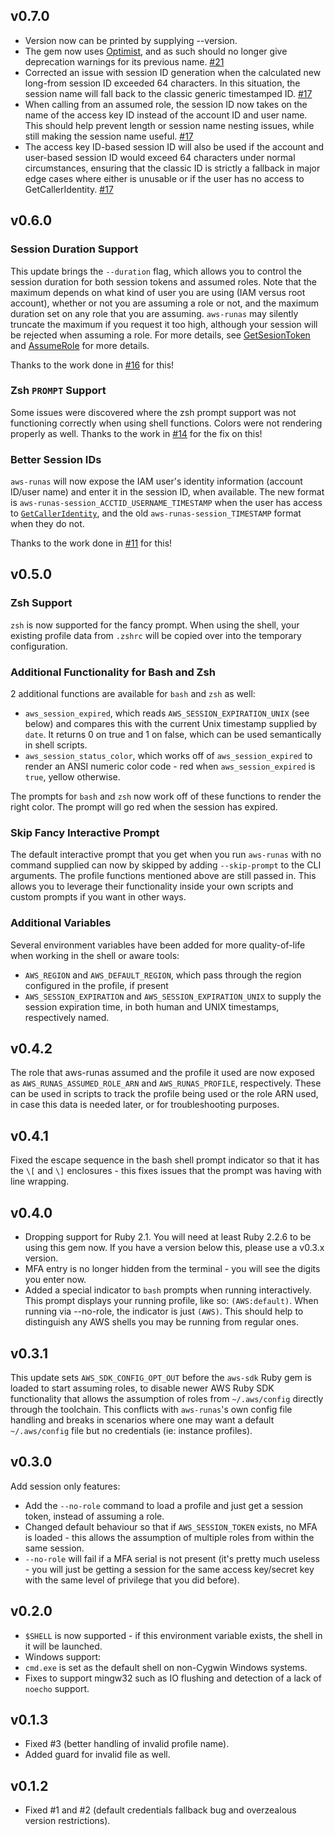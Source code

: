 ## v0.7.0

* Version now can be printed by supplying --version.
* The gem now uses [Optimist][ref-optimist], and as such should no longer give
  deprecation warnings for its previous name.
  [#21](https://github.com/vancluever/aws-runas/issues/21)
* Corrected an issue with session ID generation when the calculated new
  long-from session ID exceeded 64 characters. In this situation, the session
  name will fall back to the classic generic timestamped ID.
  [#17](https://github.com/vancluever/aws-runas/issues/17)
* When calling from an assumed role, the session ID now takes on the name of the
  access key ID instead of the account ID and user name. This should help
  prevent length or session name nesting issues, while still making the session
  name useful. [#17](https://github.com/vancluever/aws-runas/issues/17)
* The access key ID-based session ID will also be used if the account and
  user-based session ID would exceed 64 characters under normal circumstances,
  ensuring that the classic ID is strictly a fallback in major edge cases where
  either is unusable or if the user has no access to GetCallerIdentity.
  [#17](https://github.com/vancluever/aws-runas/issues/17)

[ref-optimist]: https://github.com/ManageIQ/optimist

## v0.6.0

### Session Duration Support

This update brings the `--duration` flag, which allows you to control the
session duration for both session tokens and assumed roles. Note that the
maximum depends on what kind of user you are using (IAM versus root account),
whether or not you are assuming a role or not, and the maximum duration set on
any role that you are assuming. `aws-runas` may silently truncate the maximum if
you request it too high, although your session will be rejected when assuming a
role. For more details, see [GetSesionToken][get-session-token] and
[AssumeRole][assume-role] for more details.

[get-session-token]: https://docs.aws.amazon.com/STS/latest/APIReference/API_GetSessionToken.html
[assume-role]: https://docs.aws.amazon.com/STS/latest/APIReference/API_AssumeRole.html

Thanks to the work done in
[#16](https://github.com/vancluever/aws-runas/pull/16) for this!

### Zsh `PROMPT` Support

Some issues were discovered where the zsh prompt support was not functioning
correctly when using shell functions. Colors were not rendering properly as
well. Thanks to the work in
[#14](https://github.com/vancluever/aws-runas/pull/14) for the fix on this!

### Better Session IDs

`aws-runas` will now expose the IAM user's identity information (account ID/user
name) and enter it in the session ID, when available. The new format is
`aws-runas-session_ACCTID_USERNAME_TIMESTAMP` when the user has access to
[`GetCallerIdentity`][get-caller-identity], and the old
`aws-runas-session_TIMESTAMP` format when they do not.

Thanks to the work done in
[#11](https://github.com/vancluever/aws-runas/pull/11) for this!

[get-caller-identity]: https://docs.aws.amazon.com/STS/latest/APIReference/API_GetCallerIdentity.html

## v0.5.0

### Zsh Support

`zsh` is now supported for the fancy prompt. When using the shell, your
existing profile data from `.zshrc` will be copied over into the temporary
configuration.

### Additional Functionality for Bash and Zsh

2 additional functions are available for `bash` and `zsh` as well:

 * `aws_session_expired`, which reads `AWS_SESSION_EXPIRATION_UNIX` (see below)
   and compares this with the current Unix timestamp supplied by `date`. It
   returns 0 on true and 1 on false, which can be used semantically in shell
   scripts.
 * `aws_session_status_color`, which works off of `aws_session_expired` to
   render an ANSI numeric color code - red when `aws_session_expired` is `true`,
   yellow otherwise.

The prompts for `bash` and `zsh` now work off of these functions to render the
right color. The prompt will go red when the session has expired.

### Skip Fancy Interactive Prompt

The default interactive prompt that you get when you run `aws-runas` with no
command supplied can now by skipped by adding `--skip-prompt` to the CLI
arguments. The profile functions mentioned above are still passed in. This
allows you to leverage their functionality inside your own scripts and custom
prompts if you want in other ways.

### Additional Variables

Several environment variables have been added for more quality-of-life when
working in the shell or aware tools:

 * `AWS_REGION` and `AWS_DEFAULT_REGION`, which pass through the region
   configured in the profile, if present
 * `AWS_SESSION_EXPIRATION` and `AWS_SESSION_EXPIRATION_UNIX` to supply the
   session expiration time, in both human and UNIX timestamps, respectively
   named.

## v0.4.2

The role that aws-runas assumed and the profile it used are now exposed as
`AWS_RUNAS_ASSUMED_ROLE_ARN` and `AWS_RUNAS_PROFILE`, respectively. These can be
used in scripts to track the profile being used or the role ARN used, in case
this data is needed later, or for troubleshooting purposes.

## v0.4.1

Fixed the escape sequence in the bash shell prompt indicator so that it has the
`\[` and `\]` enclosures - this fixes issues that the prompt was having with
line wrapping.

## v0.4.0

 * Dropping support for Ruby 2.1. You will need at least Ruby 2.2.6 to be using
   this gem now. If you have a version below this, please use a v0.3.x version.
 * MFA entry is no longer hidden from the terminal - you will see the digits you
   enter now.
 * Added a special indicator to `bash` prompts when running interactively. This
   prompt displays your running profile, like so: `(AWS:default)`. When running
   via --no-role, the indicator is just `(AWS)`. This should help to distinguish
   any AWS shells you may be running from regular ones.

## v0.3.1

This update sets `AWS_SDK_CONFIG_OPT_OUT` before the `aws-sdk` Ruby gem is
loaded to start assuming roles, to disable newer AWS Ruby SDK functionality that
allows the assumption of roles from `~/.aws/config` directly through the
toolchain. This conflicts with `aws-runas`'s own config file handling and breaks
in scenarios where one may want a default `~/.aws/config` file but no
credentials (ie: instance profiles).

## v0.3.0

Add session only features:

 * Add the `--no-role` command to load a profile and just get a
   session token, instead of assuming a role.
 * Changed default behaviour so that if `AWS_SESSION_TOKEN` exists, no MFA
   is loaded - this allows the assumption of multiple roles from within
   the same session.
 * `--no-role` will fail if a MFA serial is not present (it's pretty much
   useless - you will just be getting a session for the same access
   key/secret key with the same level of privilege that you did before).


## v0.2.0

 * `$SHELL` is now supported - if this environment variable exists, the shell
   in it will be launched.
 * Windows support:
  * `cmd.exe` is set as the default shell on non-Cygwin Windows systems.
  * Fixes to support mingw32 such as IO flushing and detection of a lack of
    `noecho` support.

## v0.1.3

 * Fixed #3 (better handling of invalid profile name).
 * Added guard for invalid file as well.

## v0.1.2

 * Fixed #1 and #2 (default credentials fallback bug and overzealous version
   restrictions).
